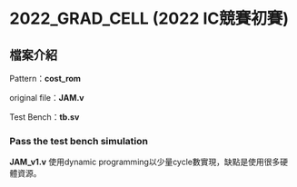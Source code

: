 # 2022_GRAD_CELL (2022 IC競賽初賽)

## 檔案介紹

Pattern：**cost_rom**

original file：**JAM.v**

Test Bench：**tb.sv**

### Pass the test bench simulation

**JAM_v1.v** 使用dynamic programming以少量cycle數實現，缺點是使用很多硬體資源。
